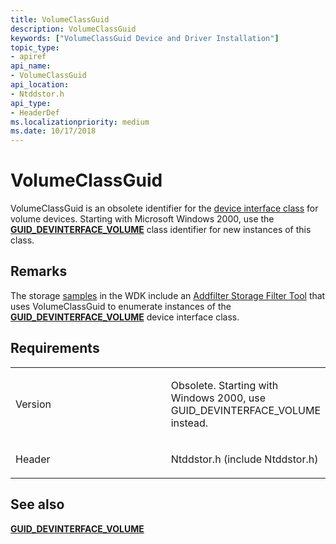```yaml
---
title: VolumeClassGuid
description: VolumeClassGuid
keywords: ["VolumeClassGuid Device and Driver Installation"]
topic_type:
- apiref
api_name:
- VolumeClassGuid
api_location:
- Ntddstor.h
api_type:
- HeaderDef
ms.localizationpriority: medium
ms.date: 10/17/2018
---
```


# VolumeClassGuid


VolumeClassGuid is an obsolete identifier for the [device interface class](./overview-of-device-interface-classes.md) for volume devices. Starting with Microsoft Windows 2000, use the [**GUID_DEVINTERFACE_VOLUME**](guid-devinterface-volume.md) class identifier for new instances of this class.

Remarks
-------

The storage [samples](https://go.microsoft.com/fwlink/p/?LinkId=618052) in the WDK include an [Addfilter Storage Filter Tool](/samples/browse/) that uses VolumeClassGuid to enumerate instances of the [**GUID_DEVINTERFACE_VOLUME**](guid-devinterface-volume.md) device interface class.

Requirements
------------

<table>
<colgroup>
<col width="50%" />
<col width="50%" />
</colgroup>
<tbody>
<tr class="odd">
<td align="left"><p>Version</p></td>
<td align="left"><p>Obsolete. Starting with Windows 2000, use GUID_DEVINTERFACE_VOLUME instead.</p></td>
</tr>
<tr class="even">
<td align="left"><p>Header</p></td>
<td align="left">Ntddstor.h (include Ntddstor.h)</td>
</tr>
</tbody>
</table>

## See also


[**GUID_DEVINTERFACE_VOLUME**](guid-devinterface-volume.md)

